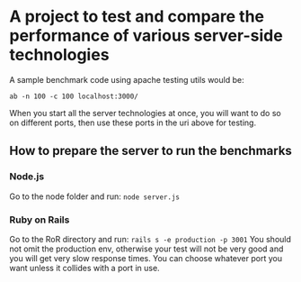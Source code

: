 # A project to test and compare the performance of various server-side technologies

A sample benchmark code using apache testing utils would be:
```
ab -n 100 -c 100 localhost:3000/
```
When you start all the server technologies at once, you will want to do so on different ports, then use these ports in the uri above for testing.

## How to prepare the server to run the benchmarks

### Node.js
Go to the node folder and run:
```node server.js```

### Ruby on Rails
Go to the RoR directory and run:
```rails s -e production -p 3001```
You should not omit the production env, otherwise your test will not be very good and you will get very slow response times. You can choose whatever port you want unless it collides with a port in use.